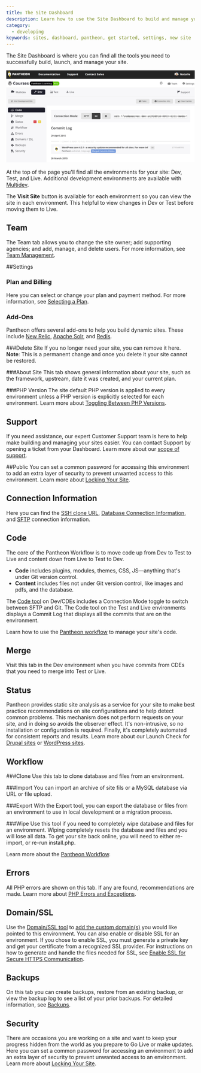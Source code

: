 ```yaml
---
title: The Site Dashboard
description: Learn how to use the Site Dashboard to build and manage your sites.
category:
  - developing
keywords: sites, dashboard, pantheon, get started, settings, new site
---
```


The Site Dashboard is where you can find all the tools you need to successfully build, launch, and manage your site.

![Site Dashboard](/source/docs/assets/images/site-dashboard-image.png)

At the top of the page you'll find all the environments for your site: Dev, Test, and Live. Additional development environments are available with [Multidev](/docs/articles/sites/multidev/).

The **Visit Site** button is available for each environment so you can view the site in each environment. This helpful to view changes in Dev or Test before moving them to Live.

## Team
The Team tab allows you to change the site owner; add supporting agencies; and add, manage, and delete users. For more information, see [Team Management](/docs/articles/sites/team-management/).

##Settings
### Plan and Billing
Here you can select or change your plan and payment method. For more information, see [Selecting a Plan](/docs/articles/sites/settings/selecting-a-plan/).

### Add-Ons
Pantheon offers several add-ons to help you build dynamic sites. These include [New Relic](docs/articles/sites/newrelic/new-relic-performance-analysis/), [Apache Solr](/docs/articles/sites/apache-solr/), and [Redis](/docs/articles/sites/redis-as-a-caching-backend/).

###Delete Site
If you no longer need your site, you can remove it here.
**Note**: This is a permanent change and once you delete it your site cannot be restored.

###About Site
This tab shows general information about your site, such as the framework, upstream, date it was created, and your current plan.

###PHP Version
The site default PHP version is applied to every environment unless a PHP version is explicitly selected for each environment. Learn more about [Toggling Between PHP Versions](/docs/articles/sites/settings/toggling-between-php-versions/).

## Support
If you need assistance, our expert Customer Support team is here to help make building and managing your sites easier. You can contact Support by opening a ticket from your Dashboard. Learn more about our [scope of support](/docs/articles/scope-of-support/).

##Public
You can set a common password for accessing this environment to add an extra layer of security to prevent unwanted access to this environment. Learn more about [Locking Your Site](/docs/articles/sites/security/locking-your-site/).

## Connection Information
Here you can find the [SSH clone URL](docs/articles/local/starting-with-git/), [Database Connection Information](/docs/articles/local/accessing-mysql-databases/), and [SFTP](/docs/articles/sites/code/developing-directly-with-sftp-mode/) connection information.

## Code
The core of the Pantheon Workflow is to move code up from Dev to Test to Live and content down from Live to Test to Dev.

- **Code** includes plugins, modules, themes, CSS, JS—anything that's under Git version control.
- **Content** includes files not under Git version control, like images and pdfs, and the database.  

The [Code tool](/docs/articles/sites/code) on Dev/CDEs includes a Connection Mode toggle to switch between SFTP and Git. The Code tool on the Test and Live environments displays a Commit Log that displays all the commits that are on the environment. 

Learn how to use the [Pantheon workflow](/docs/articles/sites/code/using-the-pantheon-workflow/) to manage your site's code.

## Merge
Visit this tab in the Dev environment when you have commits from CDEs that you need to merge into Test or Live. 

## Status
Pantheon provides static site analysis as a service for your site to make best practice recommendations on site configurations and to help detect common problems. This mechanism does not perform requests on your site, and in doing so avoids the observer effect. It's non-intrusive, so no installation or configuration is required. Finally, it's completely automated for consistent reports and results. Learn more about our Launch Check for
[Drupal sites](/docs/articles/drupal/launch-check-drupal-performance-and-configuration-analysis/) or [WordPress sites](docs/articles/wordpress/launch-check-wordpress-performance-and-configuration-analysis/).

## Workflow
###Clone
Use this tab to clone database and files from an environment. 

###Import
You can import an archive of site fils or a MySQL database via URL or file upload.

###Export
With the Export tool, you can export the database or files from an environment to use in local development or a migration process.

###Wipe
Use this tool if you need to completely wipe database and files for an environment. Wiping completely resets the database and files and you will lose all data. To get your site back online, you will need to either re-import, or re-run install.php.

Learn more about the [Pantheon Workflow](https://pantheon.io/docs/articles/sites/code/using-the-pantheon-workflow/).

## Errors
All PHP errors are shown on this tab. If any are found, recommendations are made. Learn more about [PHP Errors and Exceptions](https://pantheon.io/docs/articles/sites/php-errors-and-exceptions/).

## Domain/SSL
Use the [Domain/SSL tool](/docs/articles/sites/domains) to [add the custom domain(s)](/docs/articles/sites/domains/adding-a-domain-to-a-site-environment/) you would like pointed to this environment. You can also enable or disable SSL for an environment. If you chose to enable SSL, you must generate a private key and get your certificate from a recognized SSL provider. For instructions on how to generate and handle the files needed for SSL, see [Enable SSL for Secure HTTPS Communication](/docs/articles/sites/domains/adding-a-ssl-certificate-for-secure-https-communication/).

## Backups
On this tab you can create backups, restore from an existing backup, or view the backup log to see a list of your prior backups. For detailed information, see [Backups](/docs/articles/sites/backups).

## Security
There are occasions you are working on a site and want to keep your progress hidden from the world as you prepare to Go Live or make updates. Here you can set a common password for accessing an environment to add an extra layer of security to prevent unwanted access to an environment. Learn more about [Locking Your Site](/docs/articles/sites/security/locking-your-site/).
